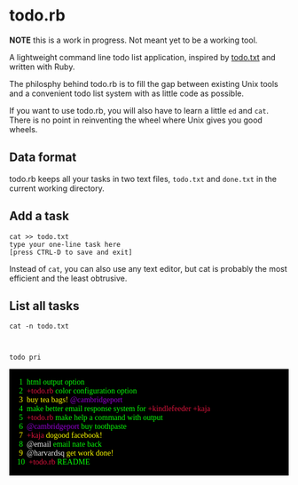 # todo.rb

**NOTE** this is a work in progress. Not meant yet to be a working tool.

A lightweight command line todo list application, inspired by
[todo.txt][todo.txt] and written with Ruby.

[todo.txt]:http://ginatrapani.github.com/todo.txt-cli/

The philosphy behind todo.rb is to fill the gap between existing Unix tools and
a convenient todo list system with as little code as possible.

If you want to use todo.rb, you will also have to learn a little `ed` and
`cat`.  There is no point in reinventing the wheel where Unix gives you good
wheels.


## Data format

todo.rb keeps all your tasks in two text files, `todo.txt` and `done.txt` in
the current working directory. 

## Add a task

    cat >> todo.txt
    type your one-line task here
    [press CTRL-D to save and exit]

Instead of `cat`, you can also use any text editor, but cat is probably the
most efficient and the least obtrusive.

## List all tasks

    cat -n todo.txt



    todo pri


<pre style='color:#08FF08;font-family:Andale Mono;background-color:black'>

     1	html output option
     2	<span style='color:#DC143C'>+todo.rb</span> color configuration option
<span style='color:#FFFF00'>     3	buy tea bags! </span><span style='color:#9400D3'>@cambridgeport</span>
     4	make better email response system for <span style='color:#DC143C'>+kindlefeeder</span> <span style='color:#DC143C'>+kaja</span>
     5	<span style='color:#DC143C'>+todo.rb</span> make help a command with output
     6	<span style='color:#9400D3'>@cambridgeport</span> buy toothpaste
<span style='color:#FFFF00'>     7	</span><span style='color:#DC143C'>+kaja</span><span style='color:#FFFF00'> dogood facebook!</span>
     8	<span style='color:#ECECEC'>@email</span> email nate back
<span style='color:#FFFF00'>     9	</span><span style='color:#ECECEC'>@harvardsq</span><span style='color:#FFFF00'> get work done!</span>
    10	<span style='color:#DC143C'>+todo.rb</span> README

</pre>

